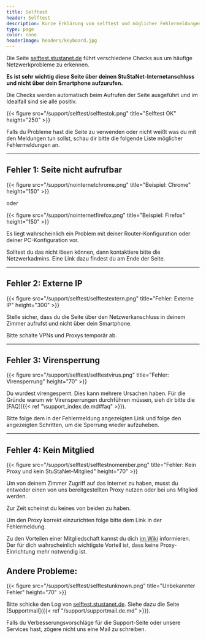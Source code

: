 ```yaml
---
title: Selftest
header: Selftest
description: Kurze Erklärung von selftest und möglicher Fehlermeldungen
type: page
color: none
headerImage: headers/keyboard.jpg
---
```


Die Seite [selftest.stustanet.de](http://selftest.stustanet.de) führt verschiedene Checks aus um häufige Netzwerkprobleme zu erkennen.

**Es ist sehr wichtig diese Seite über deinen StuStaNet-Internetanschluss und nicht über dein Smartphone aufzurufen.**

Die Checks werden automatisch beim Aufrufen der Seite ausgeführt und im Idealfall sind sie alle positiv.

{{< figure src="/support/selftest/selftestok.png" title="Selftest OK" height="250" >}}


Falls du Probleme hast die Seite zu verwenden oder nicht weißt was du mit den Meldungen tun sollst, schau dir bitte die folgende Liste möglicher Fehlermeldungen an.

***

## Fehler 1: Seite nicht aufrufbar

{{< figure src="/support/nointernetchrome.png" title="Beispiel: Chrome" height="150" >}}

oder

{{< figure src="/support/nointernetfirefox.png" title="Beispiel: Firefox" height="150" >}}

Es liegt wahrscheinlich ein Problem mit deiner Router-Konfiguration oder deiner PC-Konfiguration vor.

Solltest du das nicht lösen können, dann kontaktiere bitte die Netzwerkadmins. Eine Link dazu findest du am Ende der Seite.

***

## Fehler 2: Externe IP

{{< figure src="/support/selftest/selftestextern.png" title="Fehler: Externe IP" height="300" >}}

Stelle sicher, dass du die Seite über den Netzwerkanschluss in deinem Zimmer aufrufst und nicht über dein Smartphone.

Bitte schalte VPNs und Proxys temporär ab.

***

## Fehler 3: Virensperrung

{{< figure src="/support/selftest/selftestvirus.png" title="Fehler: Virensperrung" height="70" >}}

Du wurdest virengesperrt. Dies kann mehrere Ursachen haben. Für die Gründe warum wir Virensperrungen durchführen müssen, sieh dir bitte die [FAQ]({{< ref "\support\_index.de.md#faq" >}}).

Bitte folge dem in der Fehlermeldung angezeigten Link und folge den angezeigten Schritten, um die Sperrung wieder aufzuheben.

***

## Fehler 4: Kein Mitglied

{{< figure src="/support/selftest/selftestnomember.png" title="Fehler: Kein Proxy und kein StuStaNet-Mitglied" height="70" >}}

Um von deinem Zimmer Zugriff auf das Internet zu haben, musst du entweder einen von uns bereitgestellten Proxy nutzen oder bei uns Mitglied werden.

Zur Zeit scheinst du keines von beiden zu haben.

Um den Proxy korrekt einzurichten folge bitte dem Link in der Fehlermeldung.

Zu den Vorteilen einer Mitgliedschaft kannst du dich [im Wiki](https://wiki.stusta.de/StuStaNet-Dienste) informieren. Der für dich wahrscheinlich wichtigste Vorteil ist, dass keine Proxy-Einrichtung mehr notwendig ist.

## Andere Probleme:

{{< figure src="/support/selftest/selftestunknown.png" title="Unbekannter Fehler" height="70" >}}

Bitte schicke den Log von [selftest.stustanet.de](http://selftest.stustanet.de). Siehe dazu die Seite [Supportmail]({{< ref "/support/supportmail.de.md" >}}).

Falls du Verbesserungsvorschläge für die Support-Seite oder unsere Services hast, zögere nicht uns eine Mail zu schreiben.
